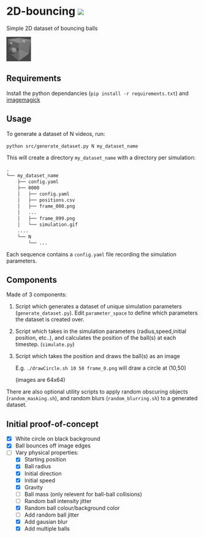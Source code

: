 # 2D-bouncing [![](https://github.com/Visual-modelling/2D-bouncing/workflows/2D-bouncing/badge.svg)](https://github.com/Visual-modelling/2D-bouncing/actions)
Simple 2D dataset of bouncing balls

![](example.gif)

## Requirements

Install the python dependancies (`pip install -r requirements.txt`) and [imagemagick](https://www.archlinux.org/packages/?name=imagemagick)

## Usage

To generate a dataset of N videos, run:

`python src/generate_dataset.py N my_dataset_name`

This will create a directory `my_dataset_name` with a directory per simulation:
```
.
└── my_dataset_name
    ├── config.yaml
    ├── 0000
    │   ├── config.yaml
    │   ├── positions.csv
    │   ├── frame_000.png
    │   ...
    │   ├── frame_099.png
    │   └── simulation.gif
    ....
    └── N
        └── ...
```

Each sequence contains a `config.yaml` file recording the simulation parameters.

## Components
Made of 3 components:

1. Script which generates a dataset of unique simulation parameters (`generate_dataset.py`). Edit `parameter_space` to define which parameters the dataset is created over.

2. Script which takes in the simulation parameters (radius,speed,initial position, etc..), and calculates the position of the ball(s) at each timestep. (`simulate.py`)

4. Script which takes the position and draws the ball(s) as an image

    E.g. `./drawCircle.sh 10 50 frame_0.png` will draw a circle at (10,50)

    (images are 64x64)

There are also optional utility scripts to apply random obscuring objects (`random_masking.sh`), and random blurs (`random_blurring.sh`) to a generated dataset.

## Initial proof-of-concept

- [x] White circle on black background
- [x] Ball bounces off image edges
- [ ] Vary physical properties:
    - [x] Starting position
    - [x] Ball radius
    - [x] Initial direction
    - [x] Initial speed
    - [x] Gravity
    - [ ] Ball mass (only relevent for ball-ball collisions)
    - [ ] Random ball intensity jitter
    - [x] Random ball colour/background color
    - [ ] Add random ball jitter
    - [x] Add gausian blur
    - [x] Add multiple balls
